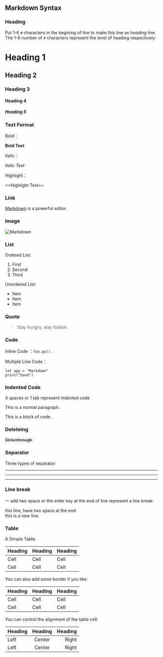 ## Markdown Syntax

### Heading

Put 1-6 `#` characters in the begining of line to make this line as *heading* line. The 1-6 number of `#` characters represent the level of heading respectively:

# Heading 1

## Heading 2

### Heading 3

#### Heading 4

##### Heading 5

### Text Format

Bold：

**Bold Text**

Italic：

*Italic Text*

Highlight：

==Highlight Text==

### Link

[Markdown](https://appsto.re/cn/jK8Cbb.i) is a powerful editor.

### Image

![Markdown](https://i.loli.net/2017/08/23/599c5c1dc7226.jpg)

### List

Ordered List:

1. First
2. Second
3. Third

Unordered List:

- Item
- Item
- Item

### Quote

> Stay hungry, stay foolish.

### Code

Inline Code ：`foo.go()` .

Multiple Line Code：
```
let app = "Markdown"
print("Good")
```

### Indented Code

4 spaces or 1 tab represent Indented code

This is a normal paragraph.

This is a block
of code.

### Deleteing

~~Strikethrough~~

### Separator

Three types of separator:

---

* * *

- - - -


### Line break

一 add two space or the enter key at the end of line represent a line break:

this line, have two space at the end  
this is a new line.    

### Table

A Simple Table:

Heading | Heading | Heading
------- | ------- | -------
Cell   |  Cell   |  Cell
Cell   |  Cell   |  Cell


You can also add some border if you like:

| Heading | Heading | Heading |
| ------- | ------- | ------- |
|   Cell  |   Cell  |   Cell  |
|   Cell  |   Cell  |   Cell  |

You can control the alignment of the table cell:

Heading | Heading | Heading
:----- | :----: | ------:
Left   | Center | Right
Left   | Center | Right
